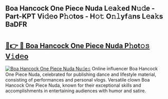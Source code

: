 ## Boa Hancock One Piece Nuda L𝚎a𝚔ed N𝚞𝚍e - Part-KPT Vi𝚍𝚎o P𝚑𝚘tos - H𝚘𝚝 O𝚗𝚕yf𝚊ns L𝚎a𝚔s BaDFR

# <h2><a href="http://kfa9d9.oniu.top/?m=Boa+Hancock+One+Piece+Nuda">🔗👉 🔴 Boa Hancock One Piece Nuda P𝚑ot𝚘𝚜 V𝚒d𝚎o</a></h2>

[![Boa Hancock One Piece Nuda Nu𝚍e𝚜](https://i.imgur.com/0qMVB7G.gif)](http://kfa9d9.oniu.top/?m=Boa+Hancock+One+Piece+Nuda)
Online influencer Boa Hancock One Piece Nuda, celebrated for publishing dance and lifestyle material, consisting of performances and personal vlogs. Versatile clown Boa Hancock One Piece Nuda, known for their exceptional skills and accomplishments in entertaining audiences with humor and satire.  
